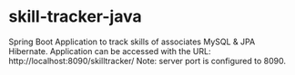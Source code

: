 # skill-tracker-java
Spring Boot Application to track skills of associates MySQL & JPA Hibernate.
Application can be accessed with the URL: http://localhost:8090/skilltracker/ Note: server port is configured to 8090.
